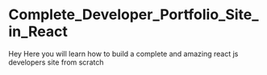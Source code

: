 # Complete_Developer_Portfolio_Site_in_React
Hey Here you will learn how to build a complete and amazing react js developers site from scratch
